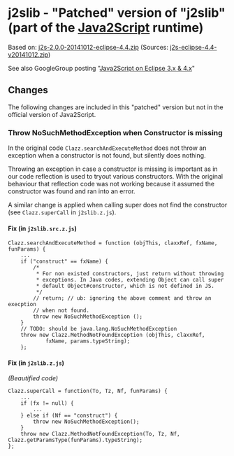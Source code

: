 # j2slib - "Patched" version of "j2slib" (part of the [Java2Script](https://code.google.com/p/java2script/) runtime)


Based on: [j2s-2.0.0-20141012-eclipse-4.4.zip](http://dev.zhourenjian.com/j2s/j2s-2.0.0-20141012-eclipse-4.4.zip) (Sources: [j2s-eclipse-4.4-v20141012.zip](http://dev.zhourenjian.com/j2s/j2s-eclipse-4.4-v20141012.zip))

See also GoogleGroup posting "[Java2Script on Eclipse 3.x & 4.x](https://groups.google.com/forum/#!msg/java2script/g-S1HibShSA/aaz34BcLlZcJ)"

## Changes

The following changes are included in this "patched" version but not in the official version of Java2Script.

### Throw NoSuchMethodException when Constructor is missing

In the original code `Clazz.searchAndExecuteMethod` does not throw an exception when a constructor is not found, but silently does nothing.
 
Throwing an exception in case a constructor is missing is important as in our code reflection is used to tryout various constructors. With the original behaviour that reflection code was not working because it assumed the constructor was found and ran into an error.

A similar change is applied when calling super does not find the constructor (see `Clazz.superCall` in `j2slib.z.js`).

#### Fix (in `j2slib.src.z.js`)

	Clazz.searchAndExecuteMethod = function (objThis, claxxRef, fxName, funParams) {
		...	
		if ("construct" == fxName) {
			/*
			 * For non existed constructors, just return without throwing
			 * exceptions. In Java codes, extending Object can call super
			 * default Object#constructor, which is not defined in JS.
			 */
			// return; // ub: ignoring the above comment and throw an execption
			// when not found.  
			throw new NoSuchMethodException ();
		}
		// TODO: should be java.lang.NoSuchMethodException
		throw new Clazz.MethodNotFoundException (objThis, claxxRef, 
				fxName, params.typeString);
		};

#### Fix (in `j2slib.z.js`)

*(Beautified code)*

    Clazz.superCall = function(To, Tz, Nf, funParams) {
        ...
        if (fx != null) {
            ...
        } else if (Nf == "construct") {
            throw new NoSuchMethodException();
        }
        throw new Clazz.MethodNotFoundException(To, Tz, Nf, Clazz.getParamsType(funParams).typeString);
    };

